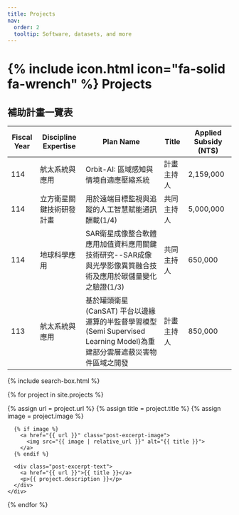 ```yaml
---
title: Projects
nav:
  order: 2
  tooltip: Software, datasets, and more
---
```


# {% include icon.html icon="fa-solid fa-wrench" %} Projects
## 補助計畫一覽表

| Fiscal Year | Discipline Expertise           | Plan Name                                                                                     | Title       | Applied Subsidy (NT$) |
|-------------|--------------------------------|-----------------------------------------------------------------------------------------------|-------------|------------------------|
| 114         | 航太系統與應用                 | Orbit-AI: 區域感知與情境自適應壓縮系統                                                       | 計畫主持人 | 2,159,000              |
| 114         | 立方衛星關鍵技術研發計畫       | 用於遠端目標監視與追蹤的人工智慧賦能通訊酬載(1/4)                                            | 共同主持人 | 5,000,000              |
| 114         | 地球科學應用                   | SAR衛星成像整合軟體應用加值資料應用關鍵技術研究--SAR成像與光學影像異質融合技術及應用於碳儲量變化之驗證(1/3) | 共同主持人 | 650,000                |
| 113         | 航太系統與應用                 | 基於罐頭衛星 (CanSAT) 平台以邊緣運算的半監督學習模型(Semi Supervised Learning Model)為重建部分雲層遮蔽災害物件區域之開發 | 計畫主持人 | 850,000                |


{% include search-box.html %}

{% for project in site.projects %}
  <div class="post-excerpt-container">
    <div class="post-excerpt">
      {% assign url = project.url %}
      {% assign title = project.title %}
      {% assign image = project.image %}

      {% if image %}
        <a href="{{ url }}" class="post-excerpt-image">
          <img src="{{ image | relative_url }}" alt="{{ title }}">
        </a>
      {% endif %}

      <div class="post-excerpt-text">
        <a href="{{ url }}">{{ title }}</a>
        <p>{{ project.description }}</p>
      </div>
    </div>
  </div>
{% endfor %}
